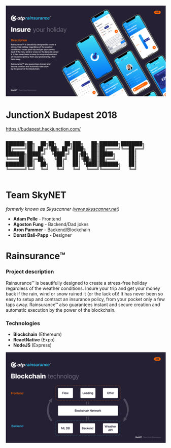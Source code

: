 ![alt text](https://github.com/eshton/junctionx-bp-2018/blob/master/rainsurance_design/presentation/02-Description.png?raw=true)

# JunctionX Budapest 2018
https://budapest.hackjunction.com/

<pre>

███████╗██╗  ██╗██╗   ██╗███╗   ██╗███████╗████████╗
██╔════╝██║ ██╔╝╚██╗ ██╔╝████╗  ██║██╔════╝╚══██╔══╝
███████╗█████╔╝  ╚████╔╝ ██╔██╗ ██║█████╗     ██║   
╚════██║██╔═██╗   ╚██╔╝  ██║╚██╗██║██╔══╝     ██║   
███████║██║  ██╗   ██║   ██║ ╚████║███████╗   ██║   
╚══════╝╚═╝  ╚═╝   ╚═╝   ╚═╝  ╚═══╝╚══════╝   ╚═╝   
                                                       
</pre>

# Team SkyNET 
*formerly known as Skyscanner (www.skyscanner.net)*

- **Adam Pelle** - Frontend
- **Agoston Fung** - Backend/Dad jokes
- **Aron Pammer** - Backend/Blockchain
- **Donat Bali-Papp** - Designer

# Rainsurance&trade;
### Project description
Rainsurance&trade; is beautifully designed to create a stress-free holiday regardless of the weather conditions. Insure your trip and get your money back if the rain, wind or snow ruined it (or the lack of)! It has never been so easy to setup and contract an insurance policy, from your pocket only a few taps away. Rainsurance&trade; also guarantees instant and secure creation and automatic execution by the power of the blockchain. 

### Technologies
 - **Blockchain** (Ethereum)
 - **ReactNative** (Expo)
 - **NodeJS** (Express)

![alt text](https://github.com/eshton/junctionx-bp-2018/blob/master/rainsurance_design/presentation/05-Technology.png?raw=true)
